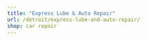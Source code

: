 ```yaml
---
title: "Express Lube & Auto Repair"
url: /detroit/express-lube-and-auto-repair/
shop: car repair
---
```

